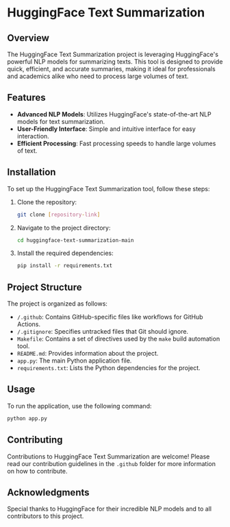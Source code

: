 
# HuggingFace Text Summarization

## Overview
The HuggingFace Text Summarization project is leveraging HuggingFace's powerful NLP models for summarizing texts. This tool is designed to provide quick, efficient, and accurate summaries, making it ideal for professionals and academics alike who need to process large volumes of text.

## Features
- **Advanced NLP Models**: Utilizes HuggingFace's state-of-the-art NLP models for text summarization.
- **User-Friendly Interface**: Simple and intuitive interface for easy interaction.
- **Efficient Processing**: Fast processing speeds to handle large volumes of text.

## Installation
To set up the HuggingFace Text Summarization tool, follow these steps:

1. Clone the repository:
   ```bash
   git clone [repository-link]
   ```
2. Navigate to the project directory:
   ```bash
   cd huggingface-text-summarization-main
   ```
3. Install the required dependencies:
   ```bash
   pip install -r requirements.txt
   ```

## Project Structure
The project is organized as follows:
- `/.github`: Contains GitHub-specific files like workflows for GitHub Actions.
- `/.gitignore`: Specifies untracked files that Git should ignore.
- `Makefile`: Contains a set of directives used by the `make` build automation tool.
- `README.md`: Provides information about the project.
- `app.py`: The main Python application file.
- `requirements.txt`: Lists the Python dependencies for the project.

## Usage
To run the application, use the following command:
```bash
python app.py
```

## Contributing
Contributions to HuggingFace Text Summarization are welcome! Please read our contribution guidelines in the `.github` folder for more information on how to contribute.

## Acknowledgments
Special thanks to HuggingFace for their incredible NLP models and to all contributors to this project.

